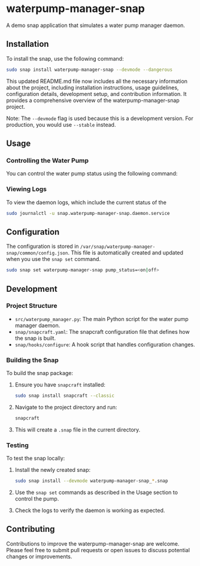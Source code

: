 # waterpump-manager-snap

A demo snap application that simulates a water pump manager daemon.

## Installation

To install the snap, use the following command:

``` bash
sudo snap install waterpump-manager-snap --devmode --dangerous
```

This updated README.md file now includes all the necessary information about the project, including installation instructions, usage guidelines, configuration details, development setup, and contribution information. It provides a comprehensive overview of the waterpump-manager-snap project.

Note: The `--devmode` flag is used because this is a development version. For production, you would use `--stable` instead.

## Usage

### Controlling the Water Pump

You can control the water pump status using the following command:


### Viewing Logs

To view the daemon logs, which include the current status of the

```bash
sudo journalctl -u snap.waterpump-manager-snap.daemon.service
```

## Configuration

The configuration is stored in `/var/snap/waterpump-manager-snap/common/config.json`. This file is automatically created and updated when you use the `snap set` command.

```bash
sudo snap set waterpump-manager-snap pump_status=<on|off>
```


## Development

### Project Structure

- `src/waterpump_manager.py`: The main Python script for the water pump manager daemon.
- `snap/snapcraft.yaml`: The snapcraft configuration file that defines how the snap is built.
- `snap/hooks/configure`: A hook script that handles configuration changes.

### Building the Snap

To build the snap package:

1. Ensure you have `snapcraft` installed:
   ```bash
   sudo snap install snapcraft --classic
   ```

2. Navigate to the project directory and run:
   ```bash
   snapcraft
   ```

3. This will create a `.snap` file in the current directory.

### Testing

To test the snap locally:

1. Install the newly created snap:
   ```bash
   sudo snap install --devmode waterpump-manager-snap_*.snap
   ```

2. Use the `snap set` commands as described in the Usage section to control the pump.

3. Check the logs to verify the daemon is working as expected.

## Contributing

Contributions to improve the waterpump-manager-snap are welcome. Please feel free to submit pull requests or open issues to discuss potential changes or improvements.
